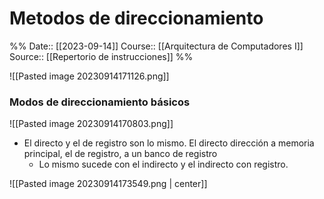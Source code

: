 # Metodos de direccionamiento

%%
Date:: [[2023-09-14]]
Course:: [[Arquitectura de Computadores I]]
Source:: [[Repertorio de instrucciones]]
%%

![[Pasted image 20230914171126.png]]
### Modos de direccionamiento básicos

![[Pasted image 20230914170803.png]]

- El directo y el de registro son lo mismo. El directo dirección a memoria principal, el de registro, a un banco de registro
	- Lo mismo sucede con el indirecto y el indirecto con registro.

![[Pasted image 20230914173549.png | center]]